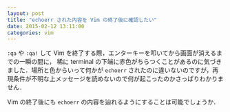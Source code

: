```yaml
---
layout: post
title: "echoerr された内容を Vim の終了後に確認したい"
date: 2015-02-12 13:11:00
categories: vim
---
```

<p><code>:qa</code> や <code>:qa!</code> して Vim を終了する際，エンターキーを叩いてから画面が消えるまでの一瞬の間に， 稀に terminal の下端に赤色がちらつくことがあるのに気づきました．場所と色からいって何かが <code>echoerr</code> されたのに違いないのですが，再現条件が不明な上メッセージを読めないので何が起こったのかさっぱりわかりません．</p>

<p>Vim の終了後にも <code>echoerr</code> の内容を辿れるようにすることは可能でしょうか．</p>
